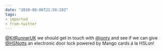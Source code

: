 ```yaml
---
date: "2010-08-06T21:58:28Z"
tags:
- imported
- from-twitter
---
```

[@KitRunnerUK](/twitter/#/KitRunnerUK) we should get in touch with [@jonty](/twitter/#/jonty) and see if we can give [@HSNotts](/twitter/#/HSNotts) an electronic door lock powered by Mango cards á la HSLon!
